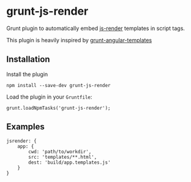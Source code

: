 # grunt-js-render

Grunt plugin to automatically embed [js-render](https://github.com/BorisMoore/jsrender) templates in script tags.

This plugin is heavily inspired by [grunt-angular-templates](https://github.com/ericclemmons/grunt-angular-templates)

## Installation

Install the plugin

```
npm install --save-dev grunt-js-render
```

Load the plugin in your `Gruntfile`:

```
grunt.loadNpmTasks('grunt-js-render');
```

## Examples

```
jsrender: {
    app: {
        cwd: 'path/to/workdir',
        src: 'templates/**.html',
        dest: 'build/app.templates.js'
    }
}
```
